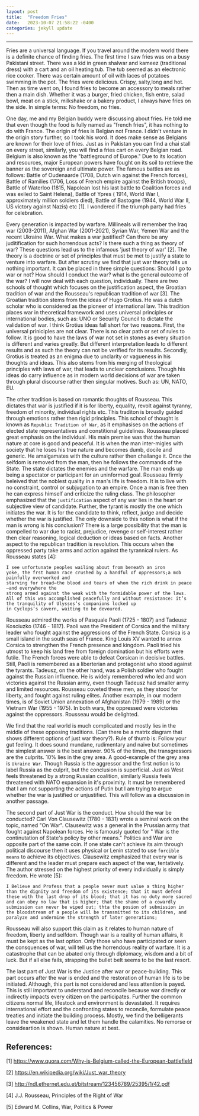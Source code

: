 ```yaml
---
layout: post
title:  "Freedom Fries"
date:   2023-10-07 21:58:22 -0400
categories: jekyll update
---
```

--------------------------

Fries are a universal language. If you travel around the modern world there is a definite chance of finding fries. The first time I saw fries was on a busy Pakistani street. There was a kid in green shalwar and kameez (traditional dress) with a cart and an oil heating tub. The tub seemed as an electronic rice cooker. There was certain amount of oil with laces of potatoes swimming in the pot. The fries were delicious. Crispy, salty,long and hot. Then as time went on, I found fries to become an accessory to meals rather then a main dish. Whether it was a burger, fried chicken, fish entre, salad bowl, meat on a stick, milkshake or a bakery product, I always have fries on the side. In simple terms: No freedom, no fries.
 
 One day, me and my Belgian buddy were discussing about fries. He told me that even though the food is fully named as "french fries", it has nothing to do with France. The origin of fries is Belgian not France. I didn't venture in the origin story further, so I took his word. It does make sense as Belgians are known for their love of fries. Just as in Pakistan you can find a chai stall on every street, similarly, you will find a fries cart on every Belgian road. Belgium is also known as the "battleground of Europe." Due to its location and resources, major European powers have fought on its soil to retrieve the banner as the sovereign and ultimate power. The famous battles are as follows: Battle of Oudenaarde (1708, Dutch win against the French forces), Battle of Ramilies (1706, Loss of French empire against the British troops), Battle of Waterloo (1815, Napolean lost his last battle to Coalition forces and was exiled to Saint Helena), Battle of Ypres ( 1914, World War I, approximately million soldiers died), Battle of Bastogne (1944, World War II, US victory against Nazis) etc [1]. I wondered if the triumph party had fries for celebration. 
 
 Every generation is impacted by warfare. Millineals will remember the Iraq war (2003-2011), Afghan War (2001-2021), Syrian War, Yemen War and the recent Ukraine War. What makes a war justified? Can there be any juditification for such horrendous acts? Is there such a thing as theory of war? These questions lead us to the infamous 'just theory of war' [2]. The theory is a doctrine or set of principles that must be met to justify a state to venture into warfare. But after scrutiny we find that just war theory tells us nothing important. It can be placed in three simple questions: Should I go to war or not? How should I conduct the war? what is the general outcome of the war? I will now deal with each question, individually.  There are two schools of thought which focuses on the justification aspect, the Groatian tradition of war and the Rousseau's republican tradition of war [3]. The Groatian tradition stems from the ideas of Hugo Grotius. He was a dutch scholar who is considered as the pioneer of international law. This tradition places war in theoretical framework and uses universal principles or international bodies, such as: UNO or Security Council to dictate the validation of war. I think Grotius ideas fall short for two reasons. First, the universal priniciples are not clear. There is no clear path or set of rules to follow. It is good to have the laws of war not set in stones as every situation is different and varies greatly. But different interpretation leads to different results and as such the theory can not be verified for its results. Secondly, Grotius is treated as an enigma due to unclarity or vagueness in his thoughts and ideas. This also stems from his merging of theological principles with laws of war, that leads to unclear conclusions. Though his ideas do carry influence as in modern world decisions of war are taken through plural discourse rather then singular motives. Such as: UN, NATO, EU. 
 
 The other tradition is based on romantic thoughts of Rousseau. This dictates that war is justified if it is for liberty, equality, revolt against tyranny, freedom of minority, individual rights etc. This traditon is broadly guided through emotions rather then rigid principles. This school of thought is known as `Republic Tradition of War`, as it emphasises on the actions of elected state representatives and constitional guidelines. Rousseau placed great emphasis on the individual. His main premise was that the human nature at core is good and peaceful. It is when the man inter-migles with society that he loses his true nature and becomes dumb, docile and generic. He amalgamates with the culture rather then challange it. Once the selfdom is removed from the man, then he follows the commands of the State. The state dictates the enemies and the warfare. The man ends up being a spectator or participant for an uninformed goal. Rousseau firmly beleived that the noblest quality in a man's life is freedom. It is to live with no constraint, control or subjugation to an empire. Once a man is free then he can express himself and criticize the ruling class. The philosopher emphasized that the `justification` aspect of any war lies in the heart or subjective view of candidate. Further, the tyrant is mostly the one which initiates the war. It is for the candidate to think, reflect, judge and decide whether the war is justified. The only downside to this notion is what if the man is wrong is his conclusion? There is a large possibility that the man is compelled to war due to racist, prejudice, revenge or self-interest rather then clear reasoning, logical deduction or ideas based on facts. Another aspect to the republican tradition is revolution. This occurs when the oppressed party take arms and action against the tyrannical rulers. As Rousseau states [4]:
 
 ```
 I see unfortunate peoples wailing about from beneath an iron
yoke, the frst human race crushed by a handful of oppressors;a mob painfully overworked and
starving for bread—the blood and tears of whom the rich drink in peace—and everywhere the
strong armed against the weak with the formidable power of the laws. All of this was accomplished peacefully and without resistance: it’s the tranquility of Ulysses’s companions locked up
in Cyclops’s cavern, waiting to be devoured.
```
 Rousseau admired the works of Pasquale Paoli (1725 - 1807) and Tadeusz Kosciuzko (1746 - 1817). Paoli was the President of Corsica and the military leader who fought against the aggressions of the French State. Corsica is a small island in the south seas of France. King Louis XV wanted to annex Corsica to strengthen the French presence and kingdom. Paoli tried his utmost to keep his land free from foreign domination but his efforts were futile. The French forces were able to defeat Corsican in decisive battles. Still, Paoli is remembered as a liberterian and protagonist who stood against the tyrants. Tadeusz, on the other hand, was a Polish soldier who fought against the Russian influence. He is widely remembered who led and won victories against the Russian army, even though Tadeusz had smaller army and limited resources. Rousseau coveted these men, as they stood for liberty, and fought against ruling elites. Another example, in our modern times, is of Soviet Union annexation of Afghanistan (1979 - 1989) or the Vietnam War (1955 - 1975). In both wars, the oppressed were victories against the oppressors. Rousseau would be delighted.
 
 We find that the real world is much complicated and mostly lies in the middle of these opposing traditions. (Can there be a matrix diagram that shows different options of just war theory?). Rule of thumb is: Follow your gut feeling. It does sound mundane, rudimentary and naive but sometimes the simplest answer is the best answer. 90% of the times, the transgressors are the culprits. 10% lies in the grey area. A good-example of the grey area is `Ukraine War`. Though Russia is the aggressor and the first notion is to label Russia as the culprit, but the conclusion is superficial. Just as West feels threatened by a strong Russian coalition, similarly Russia feels threatened with NATO expansion in it's proximity. It must be remembered that I am not supporting the actions of Putin but I am trying to argue whether the war is justified or unjustified. This will follow as a discussion in another passage.
 
 The second part of Just War is the conduct. How should the war be conducted? Carl Von Clausewitz (1780 - 1831) wrote a seminal work on the topic, named "On War". Clausewitz was a general in the Prussian army that fought against Napolean forces. He is famously quoted for " War is the continutation of State's policy by other means." Politics and War are opposite part of the same coin. If one state can't achieve its aim through political discourse then it uses physical or Lenin stated to use `forcible means` to achieve its objectives. Clausewitz emphasized that every war is different and the leader must prepare each aspect of the war, tentatively. The author stressed on the highest priority of every individually is simply freedom. He wrote [5]:
 
 ```
 I Believe and Profess that a people never must value a thing higher than the dignity and freedom of its existence; that it must defend these with the last drop of its blood; that it has no duty more sacred and can obey no law that is higher; that the shame of a cowardly submission can never be wiped out; thta the posion of submission in the bloodstream of a people will be transmitted to its children, and paralyze and undermine the strength of later generations;
 ```
 
 Rousseau will also support this claim as it relates to human nature of freedom, liberty and selfdom. Though war is a reality of human affairs, it must be kept as the last option. Only those who have participated or seen the consquences of war, will tell us the horrendous reality of warfare. It is a catastrophe that can be abated only through diplomacy, wisdom and a bit of luck. But if all else fails, strapping the bullet belt seems to be the last resort.
 
 The last part of Just War is the Justice after war or peace-building. This part occurs after the war is ended and the restoration of human life is to be initiated. Although, this part is not considered and less attention is payed. This is still important to understand and reconcile because war directly or indirectly impacts every citizen on the participates. Further the common citizens normal life, lifestock and environment is devastated. It requires international effort and the confronting states to reconcile, formulate peace treaties and initiate the building process. Mostly, we find the belligerants leave the weakened state and let them handle the calamities. No remorse or consideartion is shown. Human nature at best.
 
 
 
 References:
 ------------------
 
 [1] https://www.quora.com/Why-is-Belgium-called-the-European-battlefield
 
 [2] https://en.wikipedia.org/wiki/Just_war_theory
 
 [3] http://ndl.ethernet.edu.et/bitstream/123456789/25395/1/42.pdf
 
 [4] J.J. Rousseau, Principles of the Right of War
 
 [5] Edward M. Collins, War, Politics & Power


